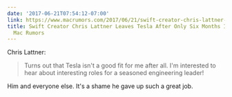 ```yaml
---
date: '2017-06-21T07:54:12-07:00'
link: https://www.macrumors.com/2017/06/21/swift-creator-chris-lattner-quits-tesla/
title: Swift Creator Chris Lattner Leaves Tesla After Only Six Months In The Job -
  Mac Rumors
---
```


Chris Lattner:

>Turns out that Tesla isn't a good fit for me after all. I'm interested to hear about interesting roles for a seasoned engineering leader!

Him and everyone else. It's a shame he gave up such a great job.
